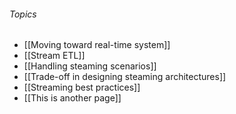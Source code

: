 ###### Topics

- [[Moving toward real-time system]]
- [[Stream ETL]]
- [[Handling steaming scenarios]]
- [[Trade-off in designing steaming architectures]]
- [[Streaming best practices]]
-  [[This is another page]]

